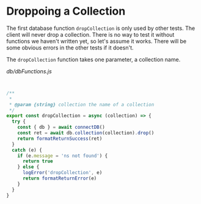 # Droppoing a Collection

The first database function `dropCollection` is only used by other tests. The client will never drop a collection. There is no way to test it without functions we haven't written yet, so let's assume it works. There will be some obvious errors in the other tests if it doesn't.




The `dropCollection` function takes one parameter, a collection name. 

_db/dbFunctions.js_
```js


/**
 *
 * @param {string} collection the name of a collection
 */
export const dropCollection = async (collection) => {
  try {
    const { db } = await connectDB()
    const ret = await db.collection(collection).drop()
    return formatReturnSuccess(ret)
  }
  catch (e) {
    if (e.message = 'ns not found') {
      return true
    } else {
      logError('dropCollection', e)
      return formatReturnError(e)
    }
  }
}
```